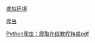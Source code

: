 
[虚拟环境](vir.md)

[爬虫](reptile.md)

[Python爬虫：爬取在线教程转成pdf](https://mp.weixin.qq.com/s/9xQQnr1IuC_1Osf8Sx0mdQ)
